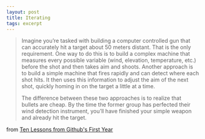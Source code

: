 ```yaml
---
layout: post
title: Iterating
tags: excerpt
---
```


> Imagine you’re tasked with building a computer controlled gun that can accurately hit a target about 50 meters distant. That is the only requirement. One way to do this is to build a complex machine that measures every possible variable (wind, elevation, temperature, etc.) before the shot and then takes aim and shoots. Another approach is to build a simple machine that fires rapidly and can detect where each shot hits. It then uses this information to adjust the aim of the next shot, quickly homing in on the target a little at a time.
>
>
> The difference between these two approaches is to realize that bullets are cheap. By the time the former group has perfected their wind detection instrument, you’ll have finished your simple weapon and already hit the target.

<p class="quote-source">from <a href="http://tom.preston-werner.com/2011/03/29/ten-lessons-from-githubs-first-year.html" target="_blank" title="Ten Lessons from Github's First Year">Ten Lessons from Github's First Year</a></p>